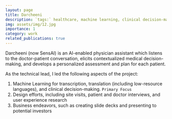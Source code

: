 ```yaml
---
layout: page
title: Darcheeni
description: `tags:` healthcare, machine learning, clinical decision-making
img: assets/img/12.jpg
importance: 1
category: work
related_publications: true
---
```


Darcheeni (now SensAI) is an AI-enabled physician assistant which listens to the doctor-patient conversation, elicits contextualized medical decision-making, and develops a personalized assessment and plan for each patient.

As the technical lead, I led the following aspects of the project:
1. Machine Learning for transcription, translation (including low-resource languages), and clinical decision-making. `Primary Focus`
2. Design efforts, including site visits, patient and doctor interviews, and user experience research
3. Business endeavors, such as creating slide decks and presenting to potential investors
